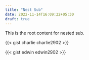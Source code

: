 ```yaml
---
title: "Nest Sub"
date: 2022-11-14T16:09:22+05:30
draft: true
---
```


This is the root content for nested sub.

{{< gist charlie charlie2902 >}}

{{< gist edwin edwin2902 >}}
